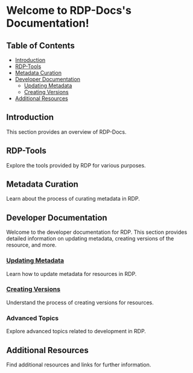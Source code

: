 # Welcome to RDP-Docs's Documentation!

## Table of Contents

- [Introduction](#introduction)
- [RDP-Tools](#rdp-tools)
- [Metadata Curation](#metadata-curation)
- [Developer Documentation](developer-docs.md)
  - [Updating Metadata](developer-docs.md#updating-metadata)
  - [Creating Versions](developer-docs.md#creating-versions)
- [Additional Resources](#additional-resources)

## Introduction

This section provides an overview of RDP-Docs.

## RDP-Tools

Explore the tools provided by RDP for various purposes.

## Metadata Curation

Learn about the process of curating metadata in RDP.

## Developer Documentation

Welcome to the developer documentation for RDP. This section provides detailed information on updating metadata, creating versions of the resource, and more.

### [Updating Metadata](developer-docs.md#updating-metadata)

Learn how to update metadata for resources in RDP.

### [Creating Versions](developer-docs.md#creating-versions)

Understand the process of creating versions for resources.

### Advanced Topics

Explore advanced topics related to development in RDP.

## Additional Resources

Find additional resources and links for further information.
